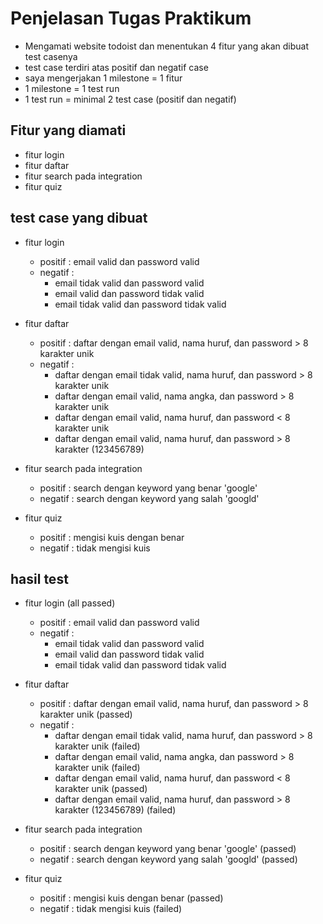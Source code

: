 # Penjelasan Tugas Praktikum

- Mengamati website todoist dan menentukan 4 fitur yang akan dibuat test casenya
- test case terdiri atas positif dan negatif case
- saya mengerjakan 1 milestone = 1 fitur
- 1 milestone = 1 test run
- 1 test run = minimal 2 test case (positif dan negatif)

## Fitur yang diamati
- fitur login
- fitur daftar
- fitur search pada integration
- fitur quiz


## test case yang dibuat
- fitur login
   * positif : email valid dan password valid
   * negatif : 
     - email tidak valid dan password valid
     - email valid dan password tidak valid
     - email tidak valid dan password tidak valid

- fitur daftar
   * positif : daftar dengan email valid, nama huruf, dan password > 8 karakter unik
   * negatif :
     - daftar dengan email tidak valid, nama huruf, dan password > 8 karakter unik
     - daftar dengan email valid, nama angka, dan password > 8 karakter unik
     - daftar dengan email valid, nama huruf, dan password < 8 karakter unik
     - daftar dengan email valid, nama huruf, dan password > 8 karakter (123456789)

- fitur search pada integration
     * positif : search dengan keyword yang benar 'google'
     * negatif : search dengan keyword yang salah 'googld'

- fitur quiz
     * positif : mengisi kuis dengan benar
     * negatif : tidak mengisi kuis


## hasil test
- fitur login (all passed)
   * positif : email valid dan password valid 
   * negatif : 
     - email tidak valid dan password valid
     - email valid dan password tidak valid
     - email tidak valid dan password tidak valid

- fitur daftar
   * positif : daftar dengan email valid, nama huruf, dan password > 8 karakter unik (passed)
   * negatif :
     - daftar dengan email tidak valid, nama huruf, dan password > 8 karakter unik (failed)
     - daftar dengan email valid, nama angka, dan password > 8 karakter unik (failed)
     - daftar dengan email valid, nama huruf, dan password < 8 karakter unik (passed)
     - daftar dengan email valid, nama huruf, dan password > 8 karakter (123456789)    (failed)

- fitur search pada integration
     * positif : search dengan keyword yang benar 'google'  (passed)
     * negatif : search dengan keyword yang salah 'googld'   (passed)

- fitur quiz
     * positif : mengisi kuis dengan benar  (passed)
     * negatif : tidak mengisi kuis  (failed)